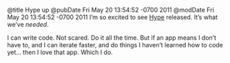 @title Hype up
@pubDate Fri May 20 13:54:52 -0700 2011
@modDate Fri May 20 13:54:52 -0700 2011
I’m so excited to see <a href="http://tumultco.com/hype/">Hype</a> released. It’s what we’ve <em>needed</em>.

I can write code. Not scared. Do it all the time. But if an app means I don’t have to, and I can iterate faster, and do things I haven’t learned how to code yet... then I love that app. Which I do.
